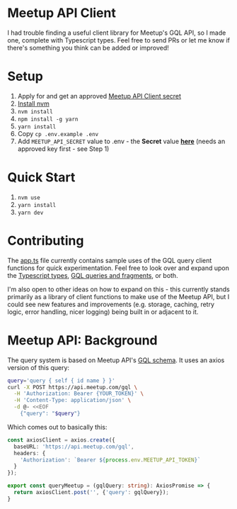 # Meetup API Client
I had trouble finding a useful client library for Meetup's GQL API, so I made one, complete with Typescript types. Feel free to send PRs or let me know if there's something you think can be added or improved!

# Setup
1. Apply for and get an approved [Meetup API Client secret](https://www.meetup.com/api/oauth/list/)
1. [Install nvm](https://github.com/nvm-sh/nvm?tab=readme-ov-file#installing-and-updating)
1. `nvm install`
1. `npm install -g yarn`
1. `yarn install`
1. Copy `cp .env.example .env`
1. Add `MEETUP_API_SECRET` value to .env - the **Secret** value **[here](https://www.meetup.com/api/oauth/list/)** (needs an approved key first - see Step 1)

# Quick Start
1. `nvm use`
2. `yarn install`
3. `yarn dev`

# Contributing
The [app.ts](src/app.ts) file currently contains sample uses of the GQL query client functions for quick experimentation.  Feel free to look over and expand upon the [Typescript types](src/meetup/index.d.ts), [GQL queries and fragments](src/meetup/queries.ts), or both.  

I'm also open to other ideas on how to expand on this - this currently stands primarily as a library of client functions to make use of the Meetup API, but I could see new features and improvements (e.g. storage, caching, retry logic, error handling, nicer logging) being built in or adjacent to it.

# Meetup API: Background
The query system is based on Meetup API's [GQL schema](https://www.meetup.com/api/schema/#graphQl-schema).  It uses an axios version of this query:

```bash
query='query { self { id name } }'
curl -X POST https://api.meetup.com/gql \
  -H 'Authorization: Bearer {YOUR_TOKEN}' \
  -H 'Content-Type: application/json' \
  -d @- <<EOF
    {"query": "$query"}
```

Which comes out to basically this:
```typescript
const axiosClient = axios.create({
  baseURL: 'https://api.meetup.com/gql',
  headers: {
    'Authorization': `Bearer ${process.env.MEETUP_API_TOKEN}`
  }
});

export const queryMeetup = (gqlQuery: string): AxiosPromise => {
  return axiosClient.post('', {'query': gqlQuery});
}
```
